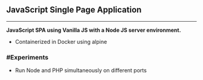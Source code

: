 ## JavaScript Single Page Application

---

<b>JavaScript SPA using Vanilla JS with a Node JS server environment.</b>
- Containerized in Docker using alpine

### #Experiments
- Run Node and PHP simultaneously on different ports
